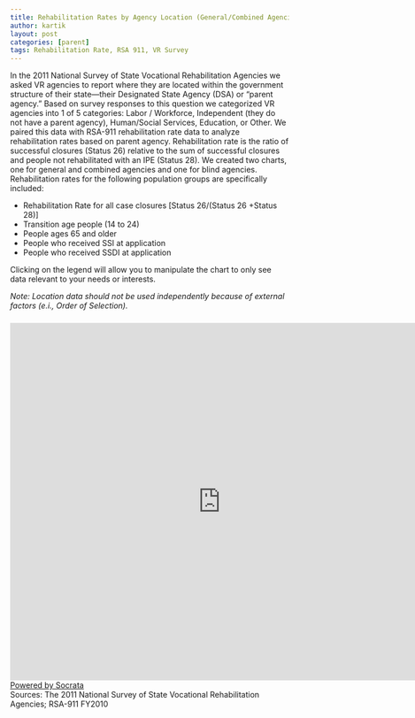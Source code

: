 ```yaml
---
title: Rehabilitation Rates by Agency Location (General/Combined Agencies)
author: kartik
layout: post
categories: [parent]
tags: Rehabilitation Rate, RSA 911, VR Survey
---
```

<p>In the 2011 National Survey of State Vocational Rehabilitation Agencies we asked VR agencies to report where they are located within the government structure of their state—their Designated State Agency (DSA) or “parent agency.” Based on survey responses to this question we categorized VR agencies into 1 of 5 categories: Labor / Workforce, Independent (they do not have a parent agency), Human/Social Services, Education, or Other. We paired this data with RSA-911 rehabilitation rate data to analyze rehabilitation rates based on parent agency. Rehabilitation rate is the ratio of successful closures (Status 26) relative to the sum of successful closures and people not rehabilitated with an IPE (Status 28). We created two charts, one for general and combined agencies and one for blind agencies. Rehabilitation rates for the following population groups are specifically included:</p>


<ul>
	<li>Rehabilitation Rate for all case closures [Status 26/(Status 26 +Status 28)]</li>
	<li>Transition age people (14 to 24)</li>
	<li>People ages 65 and older</li>
	<li>People who received SSI at application</li>
	<li>People who received SSDI at application</li>
</ul>
Clicking on the legend will allow you to manipulate the chart to only see data relevant to your needs or interests.

<em>Note: Location data should not be used independently because of external factors (e.i., Order of Selection).</em>
<h3></h3>
<div><iframe width="760px" height="646px" frameborder="0" scrolling="no" src="https://opendata.socrata.com/w/kh7m-6wgn/y34g-bnf3?cur=tSidaRe18vV&amp;from=root"></iframe><a href="http://www.socrata.com/" target="_blank">Powered by Socrata</a></div>
Sources: The 2011 National Survey of State Vocational Rehabilitation Agencies; RSA-911 FY2010